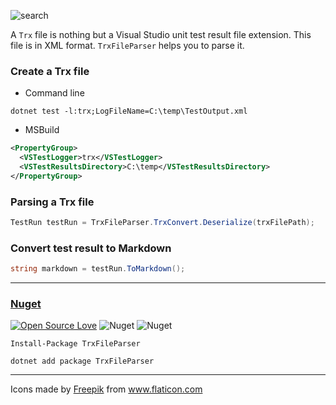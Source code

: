 ![search](https://user-images.githubusercontent.com/8418700/140909729-b376f550-469b-426d-8d7d-b78cfee45350.png)

A `Trx` file is nothing but a Visual Studio unit test result file extension. This file is in XML format. `TrxFileParser` helps you to parse it.

### Create a Trx file

* Command line

```
dotnet test -l:trx;LogFileName=C:\temp\TestOutput.xml
```

* MSBuild

```xml
<PropertyGroup>
  <VSTestLogger>trx</VSTestLogger>
  <VSTestResultsDirectory>C:\temp</VSTestResultsDirectory>
</PropertyGroup>
```

### Parsing a Trx file

```cs
TestRun testRun = TrxFileParser.TrxConvert.Deserialize(trxFilePath);
```

### Convert test result to Markdown

```cs
string markdown = testRun.ToMarkdown();
```

<hr/>

### [Nuget](https://www.nuget.org/packages/TrxFileParser/)

[![Open Source Love](https://badges.frapsoft.com/os/mit/mit.svg?v=102)](https://opensource.org/licenses/MIT)
![Nuget](https://img.shields.io/nuget/v/TrxFileParser)
![Nuget](https://img.shields.io/nuget/dt/TrxFileParser)

```
Install-Package TrxFileParser

dotnet add package TrxFileParser
```

<hr/>
<div>Icons made by <a href="https://www.freepik.com" title="Freepik">Freepik</a> from <a href="https://www.flaticon.com/" title="Flaticon">www.flaticon.com</a></div>
